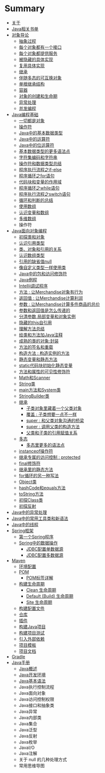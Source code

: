 # Summary

* [关于](README.md)
* [Java相关书单](javaxiang-guan-shu-dan.md)
* [对象导论](dui-xiang-dao-lun.md)
  * [抽象过程](dui-xiang-dao-lun/chou-xiang-guo-cheng.md)
  * [每个对象都有一个接口](dui-xiang-dao-lun/mei-ge-dui-xiang-du-you-yi-ge-jie-kou.md)
  * [每个对象都提供服务](dui-xiang-dao-lun/mei-ge-dui-xiang-du-ti-gong-fu-wu.md)
  * [被隐藏的具体实现](dui-xiang-dao-lun/bei-yin-cang-de-ju-ti-shi-xian.md)
  * [复用具体实现](dui-xiang-dao-lun/fu-yong-ju-ti-shi-xian.md)
  * [继承](dui-xiang-dao-lun/ji-cheng.md)
  * [伴随多态的可互换对象](dui-xiang-dao-lun/ban-sui-duo-tai-de-ke-hu-huan-dui-xiang.md)
  * [单根继承结构](dui-xiang-dao-lun/dan-gen-ji-cheng-jie-gou.md)
  * [容器](dui-xiang-dao-lun/rong-qi.md)
  * [对象的创建和生命期](dui-xiang-dao-lun/dui-xiang-de-chuang-jian-he-sheng-ming-qi.md)
  * [异常处理](dui-xiang-dao-lun/yi-chang-chu-li.md)
  * [并发编程](dui-xiang-dao-lun/bing-fa-bian-cheng.md)
* [Java编程基础](chapter1.md)
  * [一切都是对象](chapter1/yi-qie-du-shi-dui-xiang.md)
  * [操作符](chapter1/cao-zuo-fu.md)
  * [Java中的基本数据类型](chapter1/javazhong-de-ji-ben-shu-ju-lei-xing.md)
  * [Java中的运算符](chapter1/javazhong-de-yun-suan-fu.md)
  * [Java中的位运算符](chapter1/javazhong-de-wei-yun-suan-fu.md)
  * [基本数据类型的更多语法点](chapter1/ji-ben-shu-ju-lei-xing-de-geng-duo-yu-fa-dian.md)
  * [字符集编码和字符串](chapter1/zi-fu-ji-bian-ma-he-zi-fu-chuan.md)
  * [操作符和数据类型总结](chapter1/cao-zuo-fu-he-shu-ju-lei-xing-zong-jie.md)
  * [程序执行流程之if-else](chapter1/cheng-xu-zhi-xing-liu-cheng-zhi-if-else.md)
  * [程序循环之for语句](chapter1/cheng-xu-xun-huan-zhi-for-yu-ju.md)
  * [代码块和变量的作用域](chapter1/dai-ma-kuai-he-bian-liang-de-zuo-yong-yu.md)
  * [程序循环之while语句](chapter1/cheng-xu-xun-huan-zhi-while-yu-ju.md)
  * [程序执行流程之switch语句](chapter1/cheng-xu-zhi-xing-liu-cheng-zhi-switch-yu-ju.md)
  * [循环和判断的总结](chapter1/xun-huan-he-pan-duan-de-zong-jie.md)
  * [使用数组](chapter1/shi-yong-shu-zu.md)
  * [认识变量和数组](chapter1/ren-shi-bian-liang-he-shu-zu.md)
  * [多维数组](chapter1/duo-wei-shu-zu.md)
  * 操作符
* [Java面向对象编程](javamian-xiang-dui-xiang-bian-cheng.md)
  * [初探类和对象](javamian-xiang-dui-xiang-bian-cheng/chu-tan-lei-he-dui-xiang.md)
  * [认识引用类型](javamian-xiang-dui-xiang-bian-cheng/ren-shi-yin-yong-lei-xing.md)
  * [类、对象和引用的关系](javamian-xiang-dui-xiang-bian-cheng/lei-3001-dui-xiang-he-yin-yong-de-guan-xi.md)
  * [认识数组类型](javamian-xiang-dui-xiang-bian-cheng/ren-shi-shu-zu-lei-xing.md)
  * [引用的缺省值null](javamian-xiang-dui-xiang-bian-cheng/yin-yong-de-que-sheng-zhi-null.md)
  * [像自定义类型一样使用类](javamian-xiang-dui-xiang-bian-cheng/xiang-zi-ding-yi-lei-xing-yi-yang-shi-yong-lei.md)
  * [Java中的包和访问修饰符](javamian-xiang-dui-xiang-bian-cheng/javazhong-de-bao-he-fang-wen-xiu-shi-fu.md)
  * [Java例程](javamian-xiang-dui-xiang-bian-cheng/javali-cheng.md)
  * [Intellij调试程序](javamian-xiang-dui-xiang-bian-cheng/intellijdiao-shi-cheng-xu.md)
  * [方法 : 让Merchandise对象有行为](javamian-xiang-dui-xiang-bian-cheng/fang-fa-rang-merchandise-dui-xiang-you-xing-wei.md)
  * [返回值 : 让Merchandise计算利润](javamian-xiang-dui-xiang-bian-cheng/fan-hui-zhi-rang-merchandise-ji-suan-li-run.md)
  * [参数 : 让Merchandise计算多件商品的总价](javamian-xiang-dui-xiang-bian-cheng/can-shu-rang-merchandise-ji-suan-duo-jian-shang-pin-de-zong-jia.md)
  * [参数和返回值是怎么传递的](javamian-xiang-dui-xiang-bian-cheng/can-shu-he-fan-hui-zhi-shi-zen-yao-chuan-di-de.md)
  * [分清参数,局部变量和对象实例](javamian-xiang-dui-xiang-bian-cheng/fen-qing-can-65702c-ju-bu-bian-liang-he-shi-li.md)
  * [隐藏的this自引用](javamian-xiang-dui-xiang-bian-cheng/yin-cang-de-this-zi-yin-yong.md)
  * [理解方法总结](javamian-xiang-dui-xiang-bian-cheng/li-jie-fang-fa-zong-jie.md)
  * [给类和方法加Java注释](javamian-xiang-dui-xiang-bian-cheng/gei-lei-he-fang-fa-jia-java-zhu-shi.md)
  * [成熟的类的对象:封装](javamian-xiang-dui-xiang-bian-cheng/cheng-shu-de-lei-de-dui-xiang.md)
  * [方法的签名和重载](javamian-xiang-dui-xiang-bian-cheng/fang-fa-de-qian-ming-he-zhong-zai.md)
  * [构造方法 : 构造实例的方法](javamian-xiang-dui-xiang-bian-cheng/gou-zao-fang-fa-gou-zao-shi-li-de-fang-fa.md)
  * [静态变量和静态方法](javamian-xiang-dui-xiang-bian-cheng/jing-tai-bian-liang-he-jing-tai-fang-fa.md)
  * [static代码块初始化静态变量](javamian-xiang-dui-xiang-bian-cheng/staticdai-ma-kuai-he-static-bian-liang.md)
  * [方法和属性的可见性修饰符](javamian-xiang-dui-xiang-bian-cheng/fang-fa-he-shu-xing-de-ke-jian-xing-xiu-shi-fu.md)
  * [Math和Scanner](javamian-xiang-dui-xiang-bian-cheng/mathhe-scanner.md)
  * [String类](javamian-xiang-dui-xiang-bian-cheng/stringlei.md)
  * [main方法和System类](javamian-xiang-dui-xiang-bian-cheng/mainfang-fa-he-system-lei.md)
  * [StringBuilder类](javamian-xiang-dui-xiang-bian-cheng/stringbuilderlei.md)
  * [继承](javamian-xiang-dui-xiang-bian-cheng/ji-cheng.md)
    * [子类对象里藏着一个父类对象](javamian-xiang-dui-xiang-bian-cheng/ji-cheng/zi-lei-dui-xiang-li-cang-zhao-yi-ge-fu-lei-dui-xiang.md)
    * [覆盖 : 子类想要一点不一样](javamian-xiang-dui-xiang-bian-cheng/ji-cheng/fu-gai-zi-lei-xiang-yao-yi-dian-bu-yi-yang.md)
    * [super : 和父类对象沟通的桥梁](javamian-xiang-dui-xiang-bian-cheng/ji-cheng/super-he-fu-lei-dui-xiang-gou-tong-de-qiao-liang.md)
    * [super : 调用父类的构造方法](javamian-xiang-dui-xiang-bian-cheng/ji-cheng/super-diao-yong-fu-lei-de-gou-zao-fang-fa.md)
    * [父类和子类的引用赋值关系](javamian-xiang-dui-xiang-bian-cheng/ji-cheng/fu-lei-he-zi-lei-de-yin-yong-fu-zhi-guan-xi.md)
  * [多态](javamian-xiang-dui-xiang-bian-cheng/duo-tai.md)
    * [多态里更多的语法点](javamian-xiang-dui-xiang-bian-cheng/duo-tai/duo-tai-li-geng-duo-de-yu-fa-dian.md)
  * [instanceof操作符](javamian-xiang-dui-xiang-bian-cheng/instanceofcao-zuo-fu.md)
  * [继承专属的访问控制 : protected](javamian-xiang-dui-xiang-bian-cheng/ji-cheng-zhuan-shu-de-fang-wen-kong-zhi-protected.md)
  * [final修饰符](javamian-xiang-dui-xiang-bian-cheng/finalxiu-shi-fu.md)
  * [继承里的静态方法](javamian-xiang-dui-xiang-bian-cheng/ji-cheng-li-de-jing-tai-fang-fa.md)
  * [for循环的另一种写法](javamian-xiang-dui-xiang-bian-cheng/for.md)
  * [Object类](javamian-xiang-dui-xiang-bian-cheng/objectlei.md)
  * [hashCode和equals方法](javamian-xiang-dui-xiang-bian-cheng/hashcodeheequals-fang-fa.md)
  * [toString方法](javamian-xiang-dui-xiang-bian-cheng/tostringfang-fa.md)
  * [初探Class类](javamian-xiang-dui-xiang-bian-cheng/chu-tan-class-lei.md)
  * [初探反射](javamian-xiang-dui-xiang-bian-cheng/chu-tan-fan-she.md)
* [Java中的异常处理](javazhong-de-yi-chang-chu-li.md)
* [Java中的常用工具类和新语法](javazhong-de-chang-yong-gong-ju-lei-he-xin-yu-fa.md)
* [Java中的线程](javazhong-de-xian-cheng.md)
* [Spring框架](springkuang-jia.md)
  * [第一个Spring程序](springkuang-jia/di-yi-ge-spring-cheng-xu.md)
  * [Spring中的数据操作](springkuang-jia/jdbc.md)
    * [JDBC配置单数据源](springkuang-jia/jdbc/pei-zhi-dan-shu-ju-yuan.md)
    * [JDBC配置多数据源](springkuang-jia/jdbc/pei-zhi-duo-shu-ju-yuan.md)
* [Maven](maven.md)
  * [环境配置](maven/huan-jing-pei-zhi.md)
  * [POM](maven/pom.md)
    * [POM标签详解](maven/pom/pombiao-qian-xiang-jie.md)
  * [构建生命周期](maven/gou-jian-sheng-ming-zhou-qi.md)
    * [Clean 生命周期](maven/gou-jian-sheng-ming-zhou-qi/clean-sheng-ming-zhou-qi.md)
    * [Default \(Build\) 生命周期](maven/gou-jian-sheng-ming-zhou-qi/default-build-sheng-ming-zhou-qi.md)
    * [Site 生命周期](maven/gou-jian-sheng-ming-zhou-qi/site-sheng-ming-zhou-qi.md)
  * [构建配置文件](maven/gou-jian-pei-zhi-wen-jian.md)
  * [仓库](maven/cang-ku.md)
  * [插件](maven/cha-jian.md)
  * [构建Java项目](maven/gou-jian-java-xiang-mu.md)
  * [构建项目测试](maven/gou-jian-xiang-mu-ce-shi.md)
  * [引入外部依赖](maven/yin-ru-wai-bu-yi-lai.md)
  * [项目模板](maven/xiang-mu-mo-ban.md)
  * [项目文档](maven/xiang-mu-wen-dang.md)
* [Gradle](gradle.md)
* [Java手册](javashou-ce.md)
  * [Java概述](javashou-ce/javagai-shu.md)
  * [Java开发环境](javashou-ce/javakai-fa-huan-jing.md)
  * [Java基本语法](javashou-ce/javaji-ben-yu-fa.md)
  * Java执行控制流程
  * Java面向对象
  * Java访问控制权限
  * Java接口和抽象类
  * Java异常
  * Java内部类
  * Java集合
  * Java泛型
  * Java反射
  * Java枚举
  * JavaI/O
  * Java注解
  * 关于 null 的几种处理方式
  * 常用思维导图

